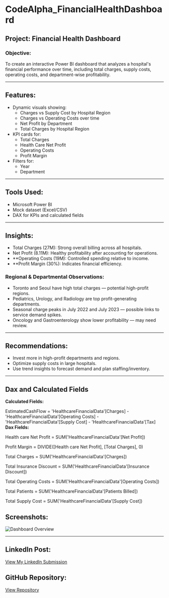 # CodeAlpha_FinancialHealthDashboard

## Project: Financial Health Dashboard

###  Objective:
To create an interactive Power BI dashboard that analyzes a hospital's financial performance over time, including total charges, supply costs, operating costs, and department-wise profitability.

---

## Features:

- Dynamic visuals showing:
  - Charges vs Supply Cost by Hospital Region
  - Charges vs Operating Costs over time
  - Net Profit by Department
  - Total Charges by Hospital Region
- KPI cards for:
  - Total Charges
  - Health Care Net Profit
  - Operating Costs
  - Profit Margin
- Filters for:
  - Year
  - Department

---

## Tools Used:
- Microsoft Power BI
- Mock dataset (Excel/CSV)
- DAX for KPIs and calculated fields

---

## Insights:

- Total Charges (27M): Strong overall billing across all hospitals.
- Net Profit (8.11M): Healthy profitability after accounting for operations.
- **Operating Costs (19M): Controlled spending relative to income.
- **Profit Margin (30%): Indicates financial efficiency.

### Regional & Departmental Observations:
- Toronto and Seoul have high total charges — potential high-profit regions.
- Pediatrics, Urology, and Radiology are top profit-generating departments.
- Seasonal charge peaks in July 2022 and July 2023 — possible links to service demand spikes.
- Oncology and Gastroenterology show lower profitability — may need review.

---

## Recommendations:

- Invest more in high-profit departments and regions.
- Optimize supply costs in large hospitals.
- Use trend insights to forecast demand and plan staffing/inventory.

---
## Dax and Calculated Fields

**Calculated Fields:**

EstimatedCashFlow = 
    'HealthcareFinancialData'[Charges] 
    - 'HealthcareFinancialData'[Operating Costs] 
    - 'HealthcareFinancialData'[Supply Cost] 
    - 'HealthcareFinancialData'[Tax]
**Dax Fields:**

Health care Net Profit = SUM('HealthcareFinancialData'[Net Profit])

Profit Margin = DIVIDE([Health care Net Profit], [Total Charges], 0)

Total Charges = SUM('HealthcareFinancialData'[Charges])

Total Insurance Discount = SUM('HealthcareFinancialData'[Insurance Discount])

Total Operating Costs = SUM('HealthcareFinancialData'[Operating Costs])

Total Patients = SUM('HealthcareFinancialData'[Patients Billed])

Total Supply Cost = SUM('HealthcareFinancialData'[Supply Cost])

## Screenshots:

![Dashboard Overview](./FinancialDashboardScreenshot.png)

---

##  LinkedIn Post:
[View My LinkedIn Submission](https://www.linkedin.com/in/your-profile-link)

##  GitHub Repository:
[View Repository](https://github.com/your-username/CodeAlpha_FinancialHealthDashboard)

